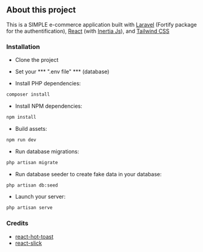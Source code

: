 ## About this project

This is a SIMPLE e-commerce application built with [Laravel](https://laravel.com/) (Fortify package for the authentification), [React](https://reactjs.org/) (with [Inertia Js](https://inertiajs.com/)), and [Tailwind CSS](https:://tailwindcss.com)

### Installation

- Clone the project

- Set your *** ".env file" *** (database)

- Install PHP dependencies:

```sh
composer install
```

- Install NPM dependencies:

```sh
npm install
```

- Build assets:

```sh
npm run dev
```

- Run database migrations:

```sh
php artisan migrate
```

- Run database seeder to create fake data in your database:

```sh
php artisan db:seed
```

- Launch your server:

```sh
php artisan serve
```

### Credits
* [react-hot-toast](https://github.com/timolins/react-hot-toast)
* [react-slick](https://github.com/akiran/react-slick)